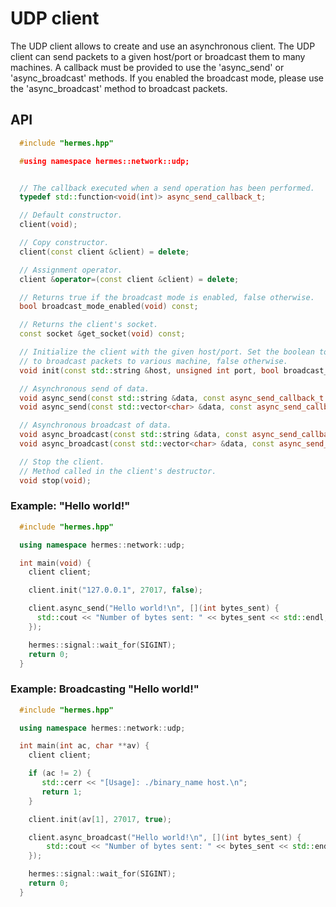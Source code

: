 # UDP client

The UDP client allows to create and use an asynchronous client. The UDP client can send packets to a given host/port
or broadcast them to many machines. A callback must be provided to use the 'async_send' or 'async_broadcast' methods.
If you enabled the broadcast mode, please use the 'async_broadcast' method to broadcast packets.

## API

```cpp
  #include "hermes.hpp"

  #using namespace hermes::network::udp;


  // The callback executed when a send operation has been performed.
  typedef std::function<void(int)> async_send_callback_t;

  // Default constructor.
  client(void);

  // Copy constructor.
  client(const client &client) = delete;

  // Assignment operator.
  client &operator=(const client &client) = delete;

  // Returns true if the broadcast mode is enabled, false otherwise.
  bool broadcast_mode_enabled(void) const;

  // Returns the client's socket.
  const socket &get_socket(void) const;

  // Initialize the client with the given host/port. Set the boolean to true if you want
  // to broadcast packets to various machine, false otherwise.
  void init(const std::string &host, unsigned int port, bool broadcast_mode);

  // Asynchronous send of data.
  void async_send(const std::string &data, const async_send_callback_t &callback);
  void async_send(const std::vector<char> &data, const async_send_callback_t &callback);

  // Asynchronous broadcast of data.
  void async_broadcast(const std::string &data, const async_send_callback_t &callback);
  void async_broadcast(const std::vector<char> &data, const async_send_callback_t &callback);

  // Stop the client.
  // Method called in the client's destructor.
  void stop(void);
```

### Example: "Hello world!"

```cpp
  #include "hermes.hpp"

  using namespace hermes::network::udp;

  int main(void) {
    client client;

    client.init("127.0.0.1", 27017, false);

    client.async_send("Hello world!\n", [](int bytes_sent) {
      std::cout << "Number of bytes sent: " << bytes_sent << std::endl;
    });

    hermes::signal::wait_for(SIGINT);
    return 0;
  }
```

### Example: Broadcasting "Hello world!"

```cpp
  #include "hermes.hpp"

  using namespace hermes::network::udp;

  int main(int ac, char **av) {
    client client;

    if (ac != 2) {
       std::cerr << "[Usage]: ./binary_name host.\n";
       return 1;
    }

    client.init(av[1], 27017, true);

    client.async_broadcast("Hello world!\n", [](int bytes_sent) {
    	std::cout << "Number of bytes sent: " << bytes_sent << std::endl;
    });

    hermes::signal::wait_for(SIGINT);
    return 0;
  }
```
